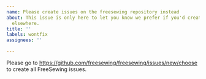 ```yaml
---
name: Please create issues on the freesewing repository instead
about: This issue is only here to let you know we prefer if you'd create your issue
  elsewhere.
title: ''
labels: wontfix
assignees: ''

---
```


Please go to https://github.com/freesewing/freesewing/issues/new/choose to create all FreeSewing issues.

